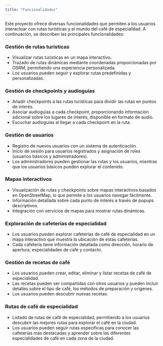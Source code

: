 ```yaml
---
title: "Funcionalidades"
---
```


Este proyecto ofrece diversas funcionalidades que permiten a los usuarios interactuar con rutas turísticas y el mundo del café de especialidad. A continuación, se describen las principales funcionalidades:

### Gestión de rutas turísticas

- Visualizar rutas turísticas en un mapa interactivo.
- Trazado de rutas dinámicas mediante coordenadas proporcionadas por OSRM, permitiendo una experiencia personalizada.
- Los usuarios pueden seguir y explorar rutas predefinidas y personalizadas.

### Gestión de checkpoints y audioguías

- Añadir checkpoints a las rutas turísticas para dividir las rutas en puntos de interés.
- Asociar audioguías a cada checkpoint, proporcionando información adicional sobre los lugares de interés, disponible en formato de audio.
- Escuchar audioguías al llegar a cada checkpoint en la ruta.

### Gestión de usuarios

- Registro de nuevos usuarios con un sistema de autenticación.
- Inicio de sesión para usuarios registrados y asignación de roles (usuarios básicos y administradores).
- Los administradores pueden gestionar las rutas y los usuarios, mientras que los usuarios básicos pueden explorar el contenido.

### Mapas interactivos

- Visualización de rutas y checkpoints sobre mapas interactivos basados en OpenStreetMap, lo que permite a los usuarios navegar fácilmente.
- Información detallada sobre cada punto de interés a través de popups descriptivos.
- Integración con servicios de mapas para mostrar rutas dinámicas.

### Exploración de cafeterías de especialidad

- Los usuarios pueden explorar cafeterías de café de especialidad en un mapa interactivo que muestra la ubicación de estas cafeterías.
- Cada cafetería tiene información detallada como dirección, horario de apertura, especialidades de café y contacto.

### Gestión de recetas de café

- Los usuarios pueden crear, editar, eliminar y listar recetas de café de especialidad.
- Las recetas pueden ser compartidas con otros usuarios y pueden incluir detalles sobre el tipo de café, los métodos de preparación y origenes.
- Los usuarios pueden descubrir nuevas recetas.

### Rutas de café de especialidad

- Listado de rutas de café de especialidad, permitiendo a los usuarios descubrir las mejores rutas para explorar el café en la ciudad.
- Los usuarios pueden seguir rutas específicas para conocer las cafeterías más destacadas y aprender sobre las diferentes especialidades de café en cada zona de la ciudad.
